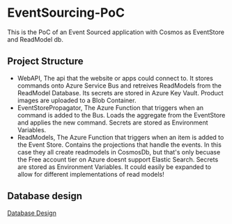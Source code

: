 # EventSourcing-PoC
This is the PoC of an Event Sourced application with Cosmos as EventStore and ReadModel db.

## Project Structure
- WebAPI, The api that the website or apps could connect to. It stores commands onto Azure Service Bus and retreives ReadModels from the ReadModel Database. Its secrets are stored in Azure Key Vault. Product images are uploaded to a Blob Container. 
- EventStorePropagator, The Azure Function that triggers when an command is added to the Bus. Loads the aggregate from the EventStore and applies the new command. Secrets are stored as Environment Variables.
- ReadModels, The Azure Function that triggers when an item is added to the Event Store. Contains the projections that handle the events. In this case they all create readmodels in CosmosDb, but that's only becuase the Free account tier on Azure doesnt support Elastic Search. Secrets are stored as Environment Variables. It could easily be expanded to allow for different implementations of read models!

## Database design
[Database Design](https://user-images.githubusercontent.com/35657766/200019504-8020630f-6976-4e21-85c0-269ab6f01174.png)
